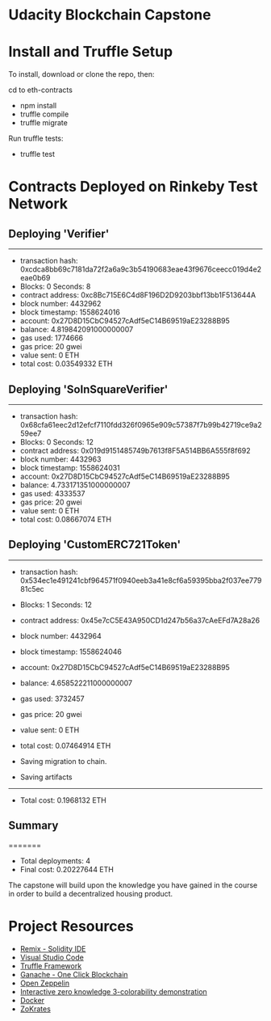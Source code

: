 # Udacity Blockchain Capstone
# Install and Truffle Setup

To install, download or clone the repo, then:

cd to eth-contracts

- npm install 
- truffle compile
- truffle migrate

Run truffle tests:

- truffle test

# Contracts Deployed on Rinkeby Test Network
  ## Deploying 'Verifier'
   --------------------
   - transaction hash:    0xcdca8bb69c7181da72f2a6a9c3b54190683eae43f9676ceecc019d4e2eae0b69
   - Blocks: 0            Seconds: 8
   - contract address:    0xc8Bc715E6C4d8F196D2D9203bbf13bb1F513644A
   - block number:        4432962
   - block timestamp:     1558624016
   - account:             0x27D8D15CbC94527cAdf5eC14B69519aE23288B95
   - balance:             4.819842091000000007
   - gas used:            1774666
   - gas price:           20 gwei
   - value sent:          0 ETH
   - total cost:          0.03549332 ETH


   ## Deploying 'SolnSquareVerifier'
   ------------------------------
   - transaction hash:    0x68cfa61eec2d12efcf7110fdd326f0965e909c57387f7b99b42719ce9a259ee7
   - Blocks: 0            Seconds: 12
   - contract address:    0x019d9151485749b7613f8F5A514BB6A555f8f692
   - block number:        4432963
   - block timestamp:     1558624031
   - account:             0x27D8D15CbC94527cAdf5eC14B69519aE23288B95
   - balance:             4.733171351000000007
   - gas used:            4333537
   - gas price:           20 gwei
   - value sent:          0 ETH
   - total cost:          0.08667074 ETH


   ## Deploying 'CustomERC721Token'
   -----------------------------
   - transaction hash:    0x534ec1e491241cbf964571f0940eeb3a41e8cf6a59395bba2f037ee77981c5ec
   - Blocks: 1            Seconds: 12
   - contract address:    0x45e7cC5E43A950CD1d247b56a37cAeEFd7A28a26
   - block number:        4432964
   - block timestamp:     1558624046
   - account:             0x27D8D15CbC94527cAdf5eC14B69519aE23288B95
   - balance:             4.658522211000000007
   - gas used:            3732457
   - gas price:           20 gwei
   - value sent:          0 ETH
   - total cost:          0.07464914 ETH


   - Saving migration to chain.
   - Saving artifacts
   -------------------------------------
   - Total cost:           0.1968132 ETH


## Summary
=======
- Total deployments:   4
- Final cost:          0.20227644 ETH

The capstone will build upon the knowledge you have gained in the course in order to build a decentralized housing product. 

# Project Resources

* [Remix - Solidity IDE](https://remix.ethereum.org/)
* [Visual Studio Code](https://code.visualstudio.com/)
* [Truffle Framework](https://truffleframework.com/)
* [Ganache - One Click Blockchain](https://truffleframework.com/ganache)
* [Open Zeppelin ](https://openzeppelin.org/)
* [Interactive zero knowledge 3-colorability demonstration](http://web.mit.edu/~ezyang/Public/graph/svg.html)
* [Docker](https://docs.docker.com/install/)
* [ZoKrates](https://github.com/Zokrates/ZoKrates)
